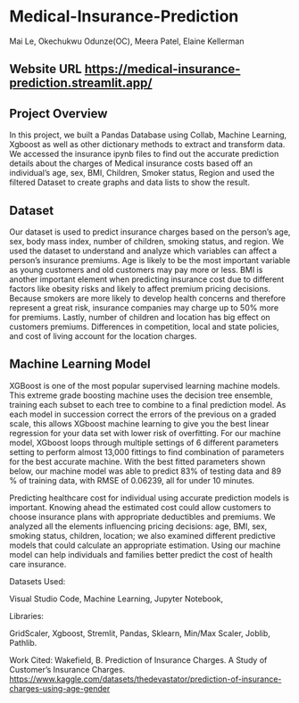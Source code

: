 # Medical-Insurance-Prediction

Mai Le, Okechukwu Odunze(OC), Meera Patel, Elaine Kellerman

## Website URL https://medical-insurance-prediction.streamlit.app/

## Project Overview 

In this project, we built a Pandas Database using Collab, Machine Learning, Xgboost as well as other dictionary methods to extract and transform data. We accessed the insurance ipynb files to find out the accurate prediction details about the charges of Medical insurance costs based off an individual’s age, sex, BMI, Children, Smoker status, Region and used the filtered Dataset to create graphs and data lists to show the result.

## Dataset

Our dataset is used to predict insurance charges based on the person’s age, sex, body mass index, number of children, smoking status, and region. We used the dataset to understand and analyze which variables can affect a person’s insurance premiums. Age is likely to be the most important variable as young customers and old customers may pay more or less. BMI is another important element when predicting insurance cost due to different factors like obesity risks and likely to affect premium pricing decisions. Because smokers are more likely to develop health concerns and therefore represent a great risk, insurance companies may charge up to 50% more for premiums. Lastly, number of children and location has big effect on customers premiums. Differences in competition, local and state policies, and cost of living account for the location charges. 

## Machine Learning Model

XGBoost is one of the most popular supervised learning machine models. This extreme grade boosting machine uses the decision tree ensemble, training each subset to each tree to combine  to a final prediction model. As each model in succession correct the errors of the previous on a graded scale, this allows XGboost machine learning to give you the best linear regression for your data set with lower risk of overfitting.
For our machine model, XGboost loops through multiple settings of 6 different parameters setting to perform almost 13,000 fittings to find combination of parameters for the best accurate machine. With the best fitted parameters shown below, our machine model was able to predict 83% of testing data and 89 % of training data, with RMSE of 0.06239, all for under 10 minutes.

Predicting healthcare cost for individual using accurate prediction models is important. Knowing ahead the estimated cost could allow customers to choose insurance plans with appropriate deductibles and premiums.  We analyzed all the elements influencing pricing decisions: age, BMI, sex, smoking status, children, location; we also examined different predictive models that could calculate an appropriate estimation.  Using our machine model can help individuals and families better predict the cost of health care insurance. 



Datasets Used:

Visual Studio Code,
Machine Learning,
Jupyter Notebook,

Libraries:

GridScaler,
Xgboost,
Stremlit,
Pandas,
Sklearn,
Min/Max Scaler,
Joblib,
Pathlib.

Work Cited: Wakefield, B.  Prediction of Insurance Charges. A Study of Customer’s Insurance Charges. https://www.kaggle.com/datasets/thedevastator/prediction-of-insurance-charges-using-age-gender
